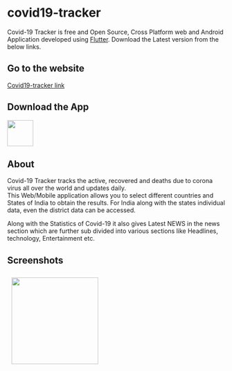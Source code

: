 # covid19-tracker

Covid-19 Tracker is free and Open Source, Cross Platform web and Android Application developed using [Flutter](https://github.com/flutter/flutter).
Download the Latest version from the below links.

## Go to the website
[Covid19-tracker link](https://covid19ind-updates.netlify.app/#/)



## Download the App
[<img src="https://image.flaticon.com/icons/svg/443/443049.svg"
width="60">](https://github.com/adarshbalu/covid_track/raw/master/build/app/outputs/apk/release/app-release.apk)


## About

Covid-19 Tracker tracks the active, recovered and deaths due to corona virus all over the world and updates daily.  
This Web/Mobile application allows you to select different countries and States of India to obtain the results. For India along with the states individual data, even the district data can be accessed.

Along with the Statistics of Covid-19 it also gives Latest NEWS in the news section which are further sub divided into various sections like Headlines, technology, Entertainment etc.

## Screenshots
<img src="screenshots/india home.jpg" align="center"
width="200"
    hspace="10" vspace="10">
